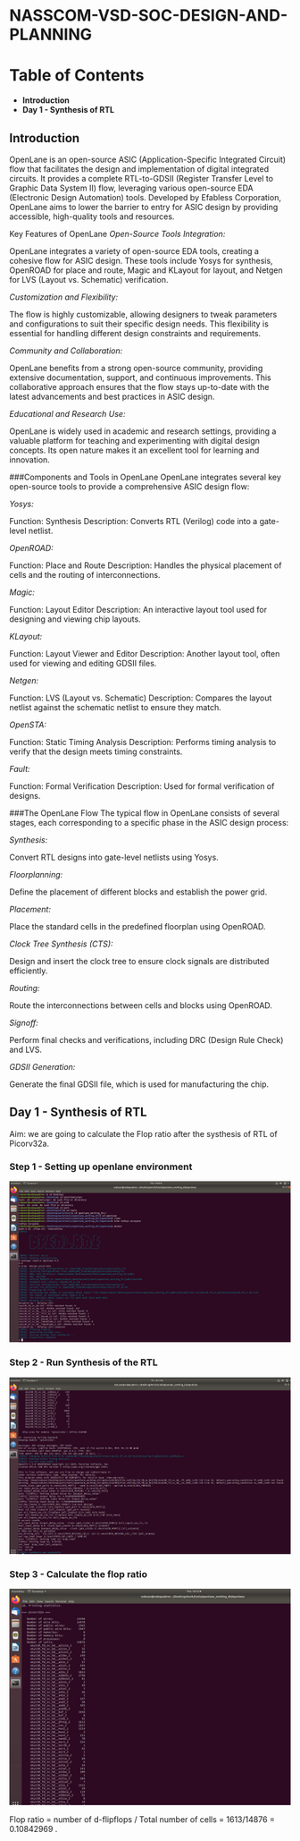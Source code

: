 # NASSCOM-VSD-SOC-DESIGN-AND-PLANNING

# Table of Contents
- **Introduction**
- **Day 1 - Synthesis of RTL**

## Introduction
OpenLane is an open-source ASIC (Application-Specific Integrated Circuit) flow that facilitates the design and implementation of digital integrated circuits. It provides a complete RTL-to-GDSII (Register Transfer Level to Graphic Data System II) flow, leveraging various open-source EDA (Electronic Design Automation) tools. Developed by Efabless Corporation, OpenLane aims to lower the barrier to entry for ASIC design by providing accessible, high-quality tools and resources.

Key Features of OpenLane
*Open-Source Tools Integration:*

OpenLane integrates a variety of open-source EDA tools, creating a cohesive flow for ASIC design. These tools include Yosys for synthesis, OpenROAD for place and route, Magic and KLayout for layout, and Netgen for LVS (Layout vs. Schematic) verification.

*Customization and Flexibility:*

The flow is highly customizable, allowing designers to tweak parameters and configurations to suit their specific design needs. This flexibility is essential for handling different design constraints and requirements.

*Community and Collaboration:*

OpenLane benefits from a strong open-source community, providing extensive documentation, support, and continuous improvements. This collaborative approach ensures that the flow stays up-to-date with the latest advancements and best practices in ASIC design.

*Educational and Research Use:*

OpenLane is widely used in academic and research settings, providing a valuable platform for teaching and experimenting with digital design concepts. Its open nature makes it an excellent tool for learning and innovation.

###Components and Tools in OpenLane
OpenLane integrates several key open-source tools to provide a comprehensive ASIC design flow:

*Yosys:*

Function: Synthesis
Description: Converts RTL (Verilog) code into a gate-level netlist.

*OpenROAD:*

Function: Place and Route
Description: Handles the physical placement of cells and the routing of interconnections.

*Magic:*

Function: Layout Editor
Description: An interactive layout tool used for designing and viewing chip layouts.

*KLayout:*

Function: Layout Viewer and Editor
Description: Another layout tool, often used for viewing and editing GDSII files.

*Netgen:*

Function: LVS (Layout vs. Schematic)
Description: Compares the layout netlist against the schematic netlist to ensure they match.

*OpenSTA:*

Function: Static Timing Analysis
Description: Performs timing analysis to verify that the design meets timing constraints.

*Fault:*

Function: Formal Verification
Description: Used for formal verification of designs.

###The OpenLane Flow
The typical flow in OpenLane consists of several stages, each corresponding to a specific phase in the ASIC design process:

*Synthesis:*

Convert RTL designs into gate-level netlists using Yosys.

*Floorplanning:*

Define the placement of different blocks and establish the power grid.

*Placement:*

Place the standard cells in the predefined floorplan using OpenROAD.

*Clock Tree Synthesis (CTS):*

Design and insert the clock tree to ensure clock signals are distributed efficiently.

*Routing:*

Route the interconnections between cells and blocks using OpenROAD.

*Signoff:*

Perform final checks and verifications, including DRC (Design Rule Check) and LVS.

*GDSII Generation:*

Generate the final GDSII file, which is used for manufacturing the chip.

## Day 1 - Synthesis of RTL

Aim: we are going to calculate the Flop ratio after the systhesis of RTL of Picorv32a.

### Step 1 - Setting up openlane environment
![OpenLane setup](images/openlane_setup.png)

### Step 2 - Run Synthesis of the RTL
![Run synthesis](images/run_synthesis.png)

### Step 3 - Calculate the flop ratio
![Usage report](images/usage_report.png)

Flop ratio = number of d-flipflops / Total number of cells = 1613/14876 = 0.10842969 .


